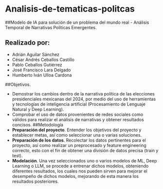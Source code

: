 # Analisis-de-tematicas-politcas
##Modelo de IA para solución de un problema del mundo real - Análisis Temporal de Narrativas Políticas Emergentes.
## Realizado por:
* Adrián Aguilar Sánchez 
* César Andrés Ceballos Castillo 
* Pablo Ceballos Gutiérrez 
* José Francisco Lara Delgado 
* Humberto Iván Ulloa Cardona

##Objetivos.
* Demostrar los cambios dentro de la narrativa política de las elecciones presidenciales mexicanas del 2024, por medio del uso de herramientas y tecnologías de inteligencia artificial (Procesamiento de Lenguaje Natural y Deep Learning).
* Comprobar el uso de datos provenientes de redes sociales como válidos para realizar el análisis de narrativas y obtener resultados concisos.
##Metodología
* **Preparación del proyecto**. Entender los objetivos del proyecto y establecer metas, así como seleccionar una o varias soluciones.
* **Preparación de los datos**. Recolectar los datos pertinentes para el proyecto, así como realizar un preprocesado y feature engineering correcto, esto con el fin de obtener una división de datos precisa (train y test).
* **Modelación**. Una vez seleccionados uno o varios  modelos de ML, Deep Learning o LLM, se procede a entrenar dichos modelos, obteniendo diferentes resultados, los cuales nos pueden sirven para mejorar el desempeño de dichos modelos, mejorando de esta manera los resultados posteriores.
